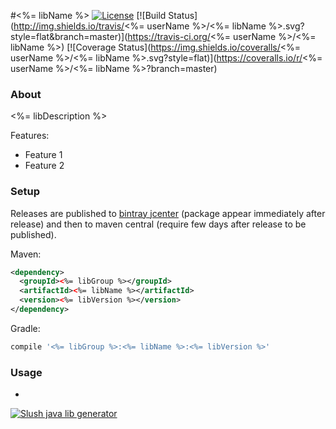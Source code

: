 #<%= libName %>
[![License](http://img.shields.io/badge/license-MIT-blue.svg?style=flat)](http://www.opensource.org/licenses/MIT)
[![Build Status](http://img.shields.io/travis/<%= userName %>/<%= libName %>.svg?style=flat&branch=master)](https://travis-ci.org/<%= userName %>/<%= libName %>)
[![Coverage Status](https://img.shields.io/coveralls/<%= userName %>/<%= libName %>.svg?style=flat)](https://coveralls.io/r/<%= userName %>/<%= libName %>?branch=master)

### About

<%= libDescription %>

Features:
* Feature 1
* Feature 2

### Setup

Releases are published to [bintray jcenter](https://bintray.com/bintray/jcenter) (package appear immediately after release) 
and then to maven central (require few days after release to be published). 

<!---
[![Download](https://api.bintray.com/packages/<%= bintrayUser %>/<%= libRepo %>/<%= libName %>/images/download.png) ](https://bintray.com/<%= bintrayUser %>/<%= libRepo %>/<%= libName %>/_latestVersion)
[![Maven Central](https://maven-badges.herokuapp.com/maven-central/<%= libGroup %>/<%= libName %>/badge.svg?style=flat)](https://maven-badges.hrokuapp.com/maven-central/<%= libGroup %>/<%= libName %>)
-->

Maven:

```xml
<dependency>
  <groupId><%= libGroup %></groupId>
  <artifactId><%= libName %></artifactId>
  <version><%= libVersion %></version>
</dependency>
```

Gradle:

```groovy
compile '<%= libGroup %>:<%= libName %>:<%= libVersion %>'
```

### Usage

-
[![Slush java lib generator](http://img.shields.io/badge/Powered%20by-Slush%20java%20lib%20generator-orange.svg?style=flat-square)](https://github.com/xvik/slush-lib-java)